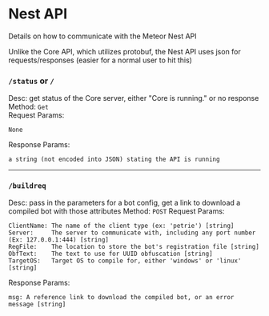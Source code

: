# Nest API
Details on how to communicate with the Meteor Nest API  

Unlike the Core API, which utilizes protobuf, the Nest API uses json for requests/responses (easier for a normal user to hit this)

### `/status` or `/`
Desc: get status of the Core server, either "Core is running." or no response  
Method: `Get`  
Request Params:   
```
None
```  
Response Params:   
```
a string (not encoded into JSON) stating the API is running
```

---

### `/buildreq`
Desc: pass in the parameters for a bot config, get a link to download a compiled bot with those attributes
Method: `POST`
Request Params:
```
ClientName: The name of the client type (ex: 'petrie') [string]
Server:     The server to communicate with, including any port number (Ex: 127.0.0.1:444) [string]
RegFile:    The location to store the bot's registration file [string]
ObfText:    The text to use for UUID obfuscation [string]
TargetOS:   Target OS to compile for, either 'windows' or 'linux' [string]
``` 
Response Params:
```
msg: A reference link to download the compiled bot, or an error message [string]
```